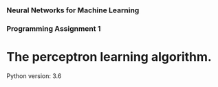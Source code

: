 ### Neural Networks for Machine Learning
### Programming Assignment 1
# The perceptron learning algorithm.

Python version: 3.6

